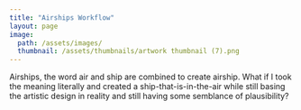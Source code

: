 ```yaml
---
title: "Airships Workflow"
layout: page
image: 
  path: /assets/images/
  thumbnail: /assets/thumbnails/artwork thumbnail (7).png
---
```

Airships, the word air and ship are combined to create airship. What if I took the meaning literally and created a ship-that-is-in-the-air while still basing the artistic design in reality and still having some semblance of plausibility?
